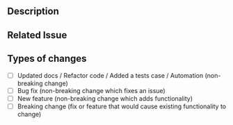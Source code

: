 <!-- Provide a general summary of your changes in the Title above -->


## Description
<!-- Describe your changes in detail -->


## Related Issue
<!-- Reference the related issue by using Issue #42 syntax of use the Fix #42 in one of the commits -->


## Types of changes
<!-- What types of changes does your code introduce? Put an `x` in one box that applies: -->

- [ ] Updated docs / Refactor code / Added a tests case / Automation (non-breaking change)
- [ ] Bug fix (non-breaking change which fixes an issue)
- [ ] New feature (non-breaking change which adds functionality)
- [ ] Breaking change (fix or feature that would cause existing functionality to change)
